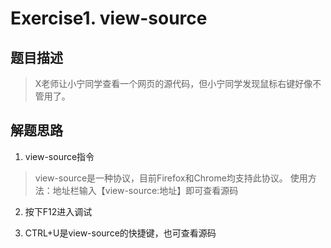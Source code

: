# Exercise1. view-source
## 题目描述

> X老师让小宁同学查看一个网页的源代码，但小宁同学发现鼠标右键好像不管用了。

## 解题思路
1. view-source指令
> view-source是一种协议，目前Firefox和Chrome均支持此协议。
> 使用方法：地址栏输入【view-source:地址】即可查看源码
    
2. 按下F12进入调试
    
3. CTRL+U是view-source的快捷键，也可查看源码

